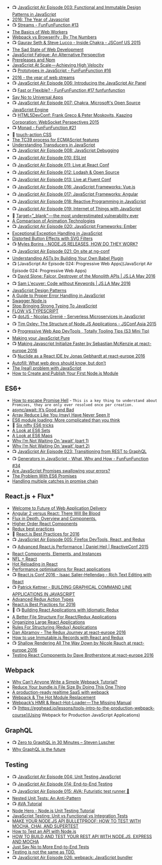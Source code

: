

- :tv: [JavaScript Air Episode 003: Functional and Immutable Design Patterns in JavaScript](https://youtu.be/82M9fKe7hiw)
- [2016: The Year of Javascript](https://medium.com/@Connorelsea/2016-year-of-javascript-d9ac47905b70#.iqby52asi)
- :tv: [Streams - FunFunFunction #13](https://youtu.be/UD2dZw9iHCc)
- [The Basics of Web Workers](http://www.html5rocks.com/en/tutorials/workers/basics/)
- [Webpack vs Browserify : By The Numbers](https://medium.com/@dmikeyanderson/webpack-vs-browserify-by-the-numbers-c5472ba305c#.s45fdpadm)
- :tv: [Gaurav Seth & Steve Lucco - Inside Chakra - JSConf US 2015](https://youtu.be/en1VCmbI7Fc)
- [The Sad State of Web Development](https://medium.com/@wob/the-sad-state-of-web-development-1603a861d29f#.gr2c326u8)
- [JavaScript Fatigue: An Alternative Perspective](https://medium.com/@joshburgess/javascript-fatigue-an-alternative-perspective-b6ae411e89ac#.uxp2ppbj2)
- [Prereleases and Npm](https://medium.com/@mbostock/prereleases-and-npm-e778fc5e2420#.old6lpe5j)
- [JavaScript At Scale — Achieving High Velocity](https://labs.mlssoccer.com/javascript-at-scale-achieving-high-velocity-160c7d78af03#.snwf5hkj3)
- :tv: [Prototypes in JavaScript - FunFunFunction #16](https://youtu.be/riDVvXZ_Kb4)
- [2016 - the year of web streams](https://jakearchibald.com/2016/streams-ftw/)
- :tv: [JavaScript Air Episode 006: Introducing the JavaScript Air Panel](https://youtu.be/gxI5m_raAWg)
- :tv: [Fast or Flexible? - FunFunFunction #17 funfunfunction](https://youtu.be/R39zdSLd8ic)
- [Say No to Universal Apps](https://voice.kadira.io/say-no-to-isomorphic-apps-b7b7c419c634#.buir5zlph)
- :tv: [JavaScript Air Episode 007: Chakra, Microsoft's Open Source JavaScript Engine](https://youtu.be/0WdFvLSEX8c)
- :tv: [HTML5DevConf: Frank Greco & Peter Moskovits, Kaazing Corporation: WebSocket Perspectives 2015](https://youtu.be/DFQlw85mig4)
- :tv: [Monad - FunFunFunction #21](https://youtu.be/9QveBbn7t_c)
- :notebook: [touch-action CSS](https://gist.github.com/gajus/bbf06ea2e37047b01e70)
- [The TC39 process for ECMAScript features](http://www.2ality.com/2015/11/tc39-process.html)
- [Understanding Transducers in JavaScript](https://medium.com/@roman01la/understanding-transducers-in-javascript-3500d3bd9624#.k1gusudxv)
- :tv: [JavaScript Air Episode 008: JavaScript Debugging](https://youtu.be/qlV-eNI5OsA)
- :tv: [JavaScript Air Episode 010: ESLint](https://youtu.be/sEXow0FPE3Q)
- :tv: [JavaScript Air Episode 011: Live at React Conf](https://youtu.be/rgoyT95ce2U)
- :tv: [JavaScript Air Episode 012: Lodash & Open Source](https://youtu.be/pqZGVV35BPU)
- :tv: [JavaScript Air Episode 013: Live at Fluent Conf](https://youtu.be/R0eIlOvo5Js)
- :tv: [JavaScript Air Episode 016: JavaScript Frameworks: Vue.js](https://youtu.be/i3ET71ZCW_E)
- :tv: [JavaScript Air Episode 017: JavaScript Frameworks: Angular](https://youtu.be/naDNy5VBQuA)
- :tv: [JavaScript Air Episode 018: Reactive Programming in JavaScript](https://youtu.be/RFvwLifhxDg)
- :tv: [JavaScript Air Episode 019: Internet of Things with JavaScript](https://youtu.be/oUBbfYUzaAI)
- :notebook: [Target=”_blank” — the most underestimated vulnerability ever](https://medium.com/@jitbit/target-blank-the-most-underestimated-vulnerability-ever-96e328301f4c#.usk7khpmn)
- [A Comparison of Animation Technologies](https://css-tricks.com/comparison-animation-technologies/)
- :tv: [JavaScript Air Episode 020: JavaScript Frameworks: Ember
](https://youtu.be/sU1Zo2evbkU)
- [Exceptional Exception Handling in JavaScript](http://www.sitepoint.com/exceptional-exception-handling-in-javascript/)
- [Distorted Button Effects with SVG Filters](http://tympanus.net/codrops/2016/05/11/distorted-button-effects-with-svg-filters/)
- :tv: [Myles Borins - NODE.JS RELEASES, HOW DO THEY WORK?](https://youtu.be/5un1I2qkojg)
- :tv: [JavaScript Air Episode 021: On site at ng-conf](https://youtu.be/Q9aL9kmdmIE)
- [Understanding ASTs by Building Your Own Babel Plugin](https://www.sitepoint.com/understanding-asts-building-babel-plugin/)
- :tv: [JavaScript Air Episode 024: Progressive Web Apps](JavaScript Air Episode 024: Progressive Web Apps)
- :tv: [David Slone: Falcor, Destroyer of the Monolith APIs | JS.LA May 2016](https://youtu.be/rPsWfajxQnw)
- :tv: [Sam L'ecuyer: Code without Keywords | JS.LA May 2016](https://youtu.be/LG-ozmTnhdI)
- [JavaScript Design Patterns](https://carldanley.com/javascript-design-patterns/)
- [A Guide to Proper Error Handling in JavaScript](https://www.sitepoint.com/proper-error-handling-javascript/)
- [Swagger Node.js](https://blog.risingstack.com/swagger-nodejs/)
- [Stop Bringing Strong Typing To JavaScript](https://medium.com/@jamesseanwright/stop-bringing-strong-typing-to-javascript-4da0666cba6e#.aqgk2dr36)
- [FLOW VS TYPESCRIPT](http://djcordhose.github.io/flow-vs-typescript/2016_hhjs.html#/)
- :tv: [dotJS - Nicolas Grenié - Serverless Microservices in JavaScript](https://youtu.be/2kXYUlG1eXA)
- :tv: [Tim Oxley: The Structure of Node.JS Applications - JSConf.Asia 2015](https://youtu.be/yD2lMmmjB2E)
- :tv: [Progressive Web App DevTools , Totally Tooling Tips (S3 Mini Tip)](https://youtu.be/IWgNn1kqrsA)
- [Making your JavaScript Pure](http://alistapart.com/article/making-your-javascript-pure)
- :tv: [Making Javascript Initialize Faster by Sebastian McKenzie at react-europe 2016](https://youtu.be/xbZzahWakGs)
- :tv: [Nuclide as a React IDE by Jonas Gebhardt at react-europe 2016](https://youtu.be/IyB7T5MJ1Jw)
- [Autofill: What web devs should know, but don’t](http://blog.cloudfour.com/autofill-what-web-devs-should-know-but-dont/)
- [The [real] problem with JavaScript](https://medium.com/unhandled-exception/the-real-problem-with-javascript-6b78cad97b6e#.44j2knj7s)
- [How to Create and Publish Your First Node.js Module](https://medium.com/@jdaudier/how-to-create-and-publish-your-first-node-js-module-444e7585b738#.qbzvd5zaw)

## ES6+
- [How to escape Promise Hell](https://medium.com/@pyrolistical/how-to-get-out-of-promise-hell-8c20e0ab0513#.mi0yt7vvz) - `This is a key thing to understand about Promises, they are only ever resolved once per creation.`
- [async/await: It’s Good and Bad](https://medium.com/@benlesh/async-await-it-s-good-and-bad-15cf121ade40#.ulk0vv9ox)
- [Array Reduce Like You (may) Have Never Seen It](http://www.uilab.io/posts/array-reduce-like-you-may-have-never-seen-it?utm_campaign=Front%2BEnd%2BNewsletter&utm_medium=email&utm_source=Front_End_Newsletter_7)
- [ES6 module loading: More complicated than you think](https://www.nczonline.net/blog/2016/04/es6-module-loading-more-complicated-than-you-think/)
- :notebook: [Six nifty ES6 tricks](http://www.2ality.com/2016/05/six-nifty-es6-tricks.html)
- [A Look at ES6 Sets](http://www.barbarianmeetscoding.com/blog/2016/05/12/a-look-at-es6-sets/)
- [A Look at ES6 Maps](http://www.barbarianmeetscoding.com/blog/2016/04/27/a-look-at-es6-maps/)
- [Why I’m Not Waiting On ‘await’ (part 1)](https://blog.getify.com/not-awaiting-1/)
- [Why I’m Not Waiting On ‘await’ (part 2)](https://blog.getify.com/not-awaiting-2/)
- :tv: [JavaScript Air Episode 023: Transitioning from REST to GraphQL](https://www.youtube.com/watch?v=ENqDNIp1Nd8)
- :tv: [Generators in JavaScript - What, Why and How - FunFunFunction #34](https://www.youtube.com/watch?v=ategZqxHkz4)
- [Are JavaScript Promises swallowing your errors?](http://jamesknelson.com/are-es6-promises-swallowing-your-errors/)
- [The Problem With ES6 Promises](http://blog.soareschen.com/the-problem-with-es6-promises)
- [Handling multiple catches in promise chain](http://stackoverflow.com/questions/26076511/handling-multiple-catches-in-promise-chain)

## React.js + Flux*
- [Welcome to Future of Web Application Delivery](https://medium.com/@ryanflorence/welcome-to-future-of-web-application-delivery-9750b7564d9f#.k1uu0mpuo)
- [Angular 2 versus React: There Will Be Blood](https://medium.freecodecamp.com/angular-2-versus-react-there-will-be-blood-66595faafd51#.ybrh3frlf)
- [Flux in Depth. Overview and Components.](http://blog.mgechev.com/2015/05/15/flux-in-depth-overview-components/)
- [Higher Order React Components](http://natpryce.com/articles/000814.html)
- [Redux best practices](https://medium.com/lexical-labs-engineering/redux-best-practices-64d59775802e#.bikdwbdha)
- :notebook: [React.js Best Practices for 2016](https://blog.risingstack.com/react-js-best-practices-for-2016/)
- :tv: [JavaScript Air Episode 005: Firefox DevTools, React, and Redux](https://youtu.be/wseL3Vl-Hh4)
- :tv: [Advanced React.js Performance | Daniel Hejl | ReactiveConf 2015](https://youtu.be/GXzbbkiJZsY)
- [React Components, Elements, and Instances](https://medium.com/@dan_abramov/react-components-elements-and-instances-90800811f8ca#.88kuvuz66)
- [NFL + React](https://medium.com/nfl-engineers/nfl-react-84e9cd11d384#.ukri1y4zg)
- [Hot Reloading in React](https://medium.com/@dan_abramov/hot-reloading-in-react-1140438583bf#.xnfff7b33)
- [Performance optimisations for React applications](https://medium.com/@alexandereardon/performance-optimisations-for-react-applications-b453c597b191#.ut4zf4er3)
- :tv: [React.js Conf 2016 - Isaac Salier-Hellendag - Rich Text Editing with React](https://youtu.be/feUYwoLhE_4)
- :tv: [Patrick Kettner - BUILDING GRAPHICAL COMMAND LINE APPLICATIONS IN JAVASCRIPT](https://youtu.be/yUpmf8ZD5UQ)
- [Advanced Redux Action Types](https://medium.com/@zackargyle/advanced-redux-action-types-d5a71ed44e16#.dg36mkapy)
- [React.js Best Practices for 2016](https://blog.risingstack.com/react-js-best-practices-for-2016/)
- :notebook: :tv: [Building React Applications with Idiomatic Redux](https://egghead.io/courses/building-react-applications-with-idiomatic-redux)
- [A Better File Structure For React/Redux Applications](http://marmelab.com/blog/2015/12/17/react-directory-structure.html)
- [Organizing Large React Applications](http://engineering.kapost.com/2016/01/organizing-large-react-applications/)
- [Rules For Structuring (Redux) Applications](http://jaysoo.ca/2016/02/28/organizing-redux-application/)
- [Dan Abramov - The Redux Journey at react-europe 2016](https://youtu.be/uvAXVMwHJXU)
- [How to use Immutable.js Records with React and Redux](https://medium.com/azendoo-team/immutable-record-react-redux-99f389ed676#.gh9pxgose)
- :tv: [Shallow Rendering All The Way Down by Nicole Rauch at react-europe 2016](https://youtu.be/EJDqzTKllFA)
- [Testing React Components by Dave Brotherstone at react-europe 2016](https://youtu.be/TEbL0thki3c)

## Webpack
- [Why Can’t Anyone Write a Simple Webpack Tutorial?](https://medium.com/@dtothefp/why-can-t-anyone-write-a-simple-webpack-tutorial-d0b075db35ed#.z57dia63q)
- [Reduce Your bundle.js File Size By Doing This One Thing](https://lacke.mn/reduce-your-bundle-js-file-size/)
- [A production-ready realtime SaaS with webpack](https://medium.com/@matt.krick/a-production-ready-realtime-saas-with-webpack-7b11ba2fa5b0#.ece52uvp4)
- [Webpack & The Hot Module Replacement](https://medium.com/@rajaraodv/webpack-hot-module-replacement-hmr-e756a726a07#.h1sm7u8pc)
- [Webpack’s HMR & React-Hot-Loader — The Missing Manual](https://medium.com/@rajaraodv/webpacks-hmr-react-hot-loader-the-missing-manual-232336dc0d96#.vhn47u6rb)
- :tv: [https://egghead.io/lessons/tools-intro-to-the-production-webpack-course](Using Webpack for Production JavaScript Applications)

## GraphQL
- :tv: [Zero to GraphQL in 30 Minutes – Steven Luscher](https://youtu.be/UBGzsb2UkeY)
- [Why GraphQL is the future](https://medium.com/apollo-stack/why-graphql-is-the-future-3bec28193807#.xzx2ucox9)

## Testing
- :tv: [JavaScript Air Episode 004: Unit Testing JavaScript](https://www.youtube.com/watch?v=tfkUN8Jr9zY)
- :tv: [JavaScript Air Episode 014: End-to-End Testing](https://youtu.be/yoPIsrhaNGU)
- :tv: [JavaScript Air Episode 015: AVA: Futuristic test runner 🚀](https://youtu.be/YRvrPkXBwdo)
- [Nested Unit Tests: An Anti-Pattern](https://www.briefs.fm/3-minutes-with-kent/27)
- :tv: [AVA Tutorial](https://youtu.be/RxLW6-3dk5A)
- [Node Hero - Node.js Unit Testing Tutorial](https://blog.risingstack.com/node-hero-node-js-unit-testing-tutorial/)
- [JavaScript Testing: Unit vs Functional vs Integration Tests](https://www.sitepoint.com/javascript-testing-unit-functional-integration/)
- [MAKE YOUR NODE.JS API BULLETPROOF: HOW TO TEST WITH MOCHA, CHAI, AND SUPERTEST](https://developmentnow.com/2015/02/05/make-your-node-js-api-bulletproof-how-to-test-with-mocha-chai-and-supertest/)
- [How to Test an API with Node.js](https://strongloop.com/strongblog/how-to-test-an-api-with-node-js/)
- [HOW TO BUILD AND TEST YOUR REST API WITH NODE.JS, EXPRESS AND MOCHA](https://thewayofcode.wordpress.com/2013/04/21/how-to-build-and-test-rest-api-with-nodejs-express-mocha/)
- [Just Say No to More End-to-End Tests](http://googletesting.blogspot.com/2015/04/just-say-no-to-more-end-to-end-tests.html)
- [Testing is not the same as TDD.](https://medium.com/@_ericelliott/testing-is-not-the-same-as-tdd-784bcc271133#.lj1pgdy7z)
- :tv: [JavaScript Air Episode 026: webpack: JavaScript bundler](https://youtu.be/admLV6V2eDg)
